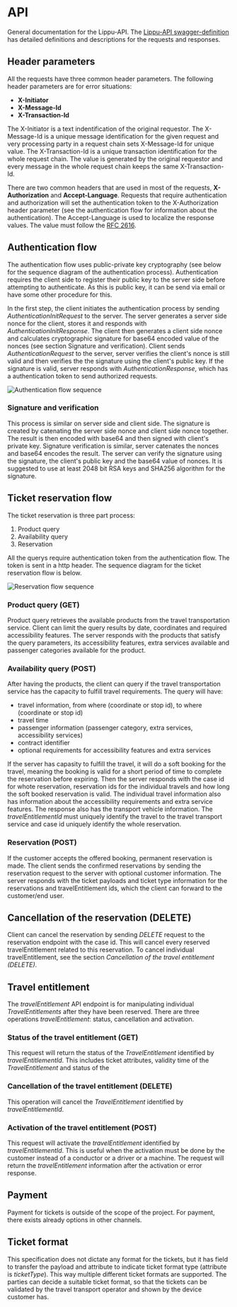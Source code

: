 # API
General documentation for the Lippu-API. The
[Lippu-API swagger-definition](../yaml/api.yml) has detailed
definitions and descriptions for the requests and responses.

## Header parameters
All the requests have three common header parameters. The following
header parameters are for error situations:

* **X-Initiator**
* **X-Message-Id**
* **X-Transaction-Id**

The X-Initiator is a text indentification of the original requestor.
The X-Message-Id is a unique message identification for the
given request and very processing party in a request chain
sets X-Message-Id for unique value. The X-Transaction-Id is a unique
transaction identification for the whole request
chain. The value is generated by the original requestor
and every message in the whole request chain keeps
the same X-Transaction-Id.

There are two common headers that are used
in most of the requests, **X-Authorization** and **Accept-Language**.
Requests that require authentication and authorization will
set the authentication token to the X-Authorization header parameter (see
the authentication flow for information about the authentication).
The Accept-Language is used to localize the response values.
The value must follow the [RFC 2616](https://www.w3.org/Protocols/rfc2616/rfc2616-sec14.html#sec14.4).

## Authentication flow
The authentication flow uses public-private key cryptography (see
below for the sequence diagram of the authentication process). Authentication
requires the client side to register their public key to the server side
before attempting to authenticate. As this is public key, it can be send via
email or have some other procedure for this.

In the first step, the client initiates the authentication process by sending
*AuthenticationInitRequest* to the server. The server generates a server side nonce for the client,
stores it and responds with *AuthenticationInitResponse*. The client then generates
a client side nonce and calculates cryptographic signature for base64 encoded
value of the nonces (see section Signature and verification).
Client sends *AuthenticationRequest* to the server, server
verifies the client's nonce is still valid and then verifies the
the signature using the client's public key.
If the signature is valid, server responds with *AuthenticationResponse*, which
has a authentication token to send authorized requests.

![Authentication flow sequence](uml/auth_flow.png "Authentication flow sequence")

### Signature and verification
This process is similar on server side and client side. The signature is created
by catenating the server side nonce and client side nonce together.
The result is then encoded with base64 and then signed with client's
private key. Signature verification is similar, server catenates
the nonces and base64 encodes the result.
The server can verify the signature using the signature, the client's public key and
the base64 value of nonces. It is suggested to use at least 2048 bit RSA keys and SHA256 algorithm
for the signature.


## Ticket reservation flow
The ticket reservation is three part process:
1. Product query
2. Availability query
3. Reservation

All the querys require authentication token from the
authentication flow. The token is sent in a http header.
The sequence diagram for the ticket reservation
flow is below.

![Reservation flow sequence](uml/reservation_flow.png "Reservation flow sequence")

### Product query (GET)
Product query retrieves the available products from the travel transportation
service. Client can limit the query results by date, coordinates and required
accessibility features. The server responds with the products that satisfy
the query parameters, its accessibility features, extra services available
and passenger categories available for the product.

### Availability query (POST)
After having the products, the client can query if the travel transportation
service has the capacity to fulfill travel requirements. The query will have:
* travel information, from where (coordinate or stop id), to where (coordinate or stop id)
* travel time 
* passenger information (passenger category, extra services, accessibility services)
* contract identifier
* optional requirements for accessibility features and extra services 

If the server has capasity to fulfill the travel, it will do a soft booking
for the travel, meaning the booking is valid for a short period of time
to complete the reservation before expiring.
Then the server responds with the case id for whote reservation,
reservation ids for the individual travels and how long the soft
booked reservation is valid. The individual travel information also
has information about the accessibility requirements and extra service
features. The response also has the transport vehicle information.
The *travelEntitlementId* must uniquely identify the travel to the
travel transport service and case id uniquely identify the whole reservation.

### Reservation (POST)
If the customer accepts the offered booking, permanent reservation
is made. The client sends the confirmed reservations by sending
the reservation request to the server with optional customer information.
The server responds with the ticket payloads and ticket type information
for the reservations and travelEntitlement ids, which the client can
forward to the customer/end user.

## Cancellation of the reservation (DELETE)
Client can cancel the reservation by sending *DELETE* request to
the reservation endpoint with the case id. This will cancel every
reserved travelEntitlement related to this reservation. To cancel
individual travelEntitlement, see the section *Cancellation of the travel
entitlement (DELETE)*.

## Travel entitlement
The *travelEntitlement* API endpoint is for manipulating individual
*TravelEntitlements* after they have been reserved. There are three
operations *travelEntitlement*: status, cancellation and activation.

### Status of the travel entitlement (GET) 
This request will return the status of the *TravelEntitlement*
identified by *travelEntitlementId*. This includes ticket attributes,
validity time of the *TravelEntitlement* and status of the 

### Cancellation of the travel entitlement (DELETE)
This operation will cancel the *TravelEntitlement* identified by
*travelEntitlementId*.

### Activation of the travel entitlement (POST)
This request will activate the *travelEntitlement*
identified by *travelEntitlementId*. This is useful when the activation
must be done by the customer instead of a conductor or a driver
or a machine. The request will return the *travelEntitlement*
information after the activation or error response.

## Payment 
Payment for tickets is outside of the scope of the project.
For payment, there exists already options in other channels.

## Ticket format
This specification does not dictate any format for the tickets, but
it has field to transfer the payload and attribute to indicate
ticket format type (attribute is *ticketType*). This way multiple
different ticket formats are supported. The parties can decide a
suitable ticket format, so that the tickets can be validated
by the travel transport operator and shown by the device customer has.